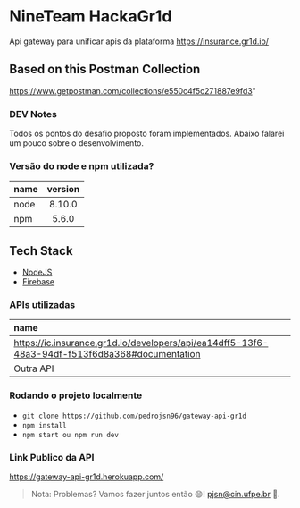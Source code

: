 # NineTeam HackaGr1d

Api gateway para unificar apis da plataforma https://insurance.gr1d.io/

## Based on this Postman Collection

https://www.getpostman.com/collections/e550c4f5c271887e9fd3"

### DEV Notes

Todos os pontos do desafio proposto foram implementados.
Abaixo falarei um pouco sobre o desenvolvimento.

### Versão do node e npm utilizada?

 name      | version | 
| :---        |    :----: |  
| node      | 8.10.0       | 
| npm   | 5.6.0        | 

## Tech Stack

- [NodeJS](https://nodejs.org/en/)
- [Firebase](https://firebase.google.com/?hl=pt-br)

### APIs utilizadas

name       | 
| :---       |  
| https://ic.insurance.gr1d.io/developers/api/ea14dff5-13f6-48a3-94df-f513f6d8a368#documentation   | 
| Outra API   | 

### Rodando o projeto localmente

- `git clone https://github.com/pedrojsn96/gateway-api-gr1d`
- `npm install`
- `npm start ou npm run dev` 


### Link Publico da API

https://gateway-api-gr1d.herokuapp.com/


> Nota: Problemas? Vamos fazer juntos então 😄! pjsn@cin.ufpe.br 📧.

